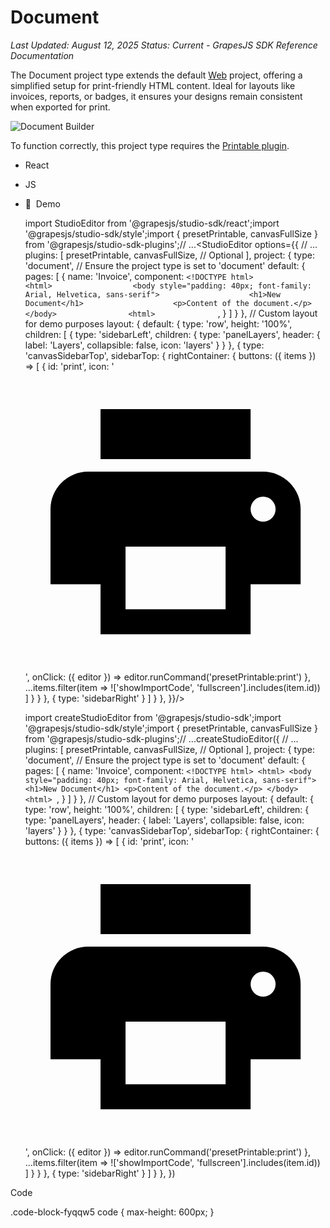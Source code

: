 # Document

*Last Updated: August 12, 2025*
*Status: Current - GrapesJS SDK Reference Documentation*

The Document project type extends the default [Web](/docs-sdk/project-types/web) project, offering a simplified setup for print-friendly HTML content. Ideal for layouts like invoices, reports, or badges, it ensures your designs remain consistent when exported for print.

![Document Builder](/docs-sdk/assets/images/printable-plugin-1053616058e037d32b8ddf9aa8935ae6.webp)

To function correctly, this project type requires the [Printable plugin](/docs-sdk/plugins/preset/printable).

- React
- JS
- 🍇  Demo

  import StudioEditor from '@grapesjs/studio-sdk/react';import '@grapesjs/studio-sdk/style';import { presetPrintable, canvasFullSize } from '@grapesjs/studio-sdk-plugins';// ...<StudioEditor options={{      // ...      plugins: [        presetPrintable,        canvasFullSize, // Optional      ],      project: {        type: 'document', // Ensure the project type is set to 'document'        default: {          pages: [            {              name: 'Invoice',              component: `<!DOCTYPE html>                <html>                  <body style="padding: 40px; font-family: Arial, Helvetica, sans-serif">                    <h1>New Document</h1>                    <p>Content of the document.</p>                  </body>                <html>              `,            }          ]        }      },      // Custom layout for demo purposes      layout: {        default: {          type: 'row',          height: '100%',          children: [            {              type: 'sidebarLeft',              children: { type: 'panelLayers', header: { label: 'Layers', collapsible: false, icon: 'layers' } }            },            {              type: 'canvasSidebarTop',              sidebarTop: {                rightContainer: {                  buttons: ({ items }) => [                    {                      id: 'print',                      icon: '<svg viewBox="0 0 24 24"><path d="M18 3H6v4h12m1 5a1 1 0 0 1-1-1 1 1 0 0 1 1-1 1 1 0 0 1 1 1 1 1 0 0 1-1 1m-3 7H8v-5h8m3-6H5a3 3 0 0 0-3 3v6h4v4h12v-4h4v-6a3 3 0 0 0-3-3Z"/></svg>',                      onClick: ({ editor }) => editor.runCommand('presetPrintable:print')                    },                    ...items.filter(item => !['showImportCode', 'fullscreen'].includes(item.id))                  ]                }              }            },            { type: 'sidebarRight' }          ]        }      },          }}/>

  import createStudioEditor from '@grapesjs/studio-sdk';import '@grapesjs/studio-sdk/style';import { presetPrintable, canvasFullSize } from '@grapesjs/studio-sdk-plugins';// ...createStudioEditor({ // ... plugins: [ presetPrintable, canvasFullSize, // Optional ], project: { type: 'document', // Ensure the project type is set to 'document' default: { pages: [ { name: 'Invoice', component: `<!DOCTYPE html> <html> <body style="padding: 40px; font-family: Arial, Helvetica, sans-serif"> <h1>New Document</h1> <p>Content of the document.</p> </body> <html> `, } ] } }, // Custom layout for demo purposes layout: { default: { type: 'row', height: '100%', children: [ { type: 'sidebarLeft', children: { type: 'panelLayers', header: { label: 'Layers', collapsible: false, icon: 'layers' } } }, { type: 'canvasSidebarTop', sidebarTop: { rightContainer: { buttons: ({ items }) => [ { id: 'print', icon: '<svg viewBox="0 0 24 24"><path d="M18 3H6v4h12m1 5a1 1 0 0 1-1-1 1 1 0 0 1 1-1 1 1 0 0 1 1 1 1 1 0 0 1-1 1m-3 7H8v-5h8m3-6H5a3 3 0 0 0-3 3v6h4v4h12v-4h4v-6a3 3 0 0 0-3-3Z"/></svg>', onClick: ({ editor }) => editor.runCommand('presetPrintable:print') }, ...items.filter(item => !['showImportCode', 'fullscreen'].includes(item.id)) ] } } }, { type: 'sidebarRight' } ] } }, })

Code

.code-block-fyqqw5 code { max-height: 600px; }
